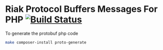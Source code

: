 # Riak Protocol Buffers Messages For PHP [![Build Status](https://travis-ci.org/php-riak/riak-client-pb.svg?branch=master)](https://travis-ci.org/php-riak/riak-client-pb)


To generate the protobuf php code
```bash
make composer-install proto-generate
```
